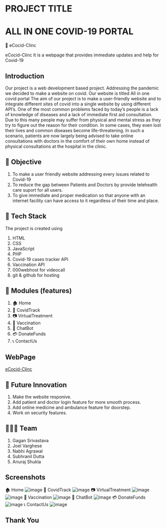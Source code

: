 
# PROJECT TITLE
# ALL IN ONE COVID-19 PORTAL

🏥 eCocid-Clinc

eCocid-Clinc It is a webpage that provides immediate updates and help for Covid-19

## Introduction
Our project is a web development based project. 
Addressing the pandemic we decided to make a website on covid. Our website is titled All in one covid portal
The aim of our project is to make a user-friendly website and to  integrate different sites of covid into a single website by using different API’s. 
One of the most common problems faced by today’s people is a lack of knowledge of diseases and a lack of immediate first aid consultation. Due to this many people may suffer from physical and mental stress as they try to figure out the reason for their condition. In some cases, they even lost their lives and common diseases become life-threatening.
In such a scenario, patients are now largely being advised to take online consultations with doctors in the comfort of their own home instead of physical consultations at the hospital in the clinic.


##  🎯 Objective
1. To make a user friendly website addressing every issues related to Covid-19
2. To reduce the gap between Patients and Doctors by provide telehealth care suport for all users.
3. To give immediate and proper medication so that anyone with an internet facility can have access to it regardless of their time and place.

## 🔭 Tech Stack
The project is created using
1. HTML
2. CSS
3. JavaScript
4. PHP
5. Covid-19 cases tracker API
6. Vaccination API
7. 000webhost for videocall
8. git & github for hosting
## 📝 Modules (features)
1. 🏚️ Home
2. 🦠 CovidTrack
3. 📷 VirtualTreatment
4. 💉 Vaccination
5. 🤖 ChatBot
6. 💳 DonateFunds
7. 📞 ContactUs
## WebPage 
[eCocid-Clinc](https://gagan2024.github.io/eCovid-Clinic.github.io/)


## 🚀 Future Innovation
1. Make the website responive.
2. Add patient and doctor login feature for more smooth process.
3. Add online medicine and ambulance feature for doorstep.
4. Work on security features.
## 👬👬👬 Team
1. Gagan Srivastava
2. Joel Varghese
3. Nabhi Agrawal
4. Subhranil Dutta
5. Anuraj Shukla
## Screenshots

🏚️ Home
![image](https://user-images.githubusercontent.com/71887687/146631124-cd9792fc-23b7-4851-bb9b-fe8630fb88a2.png)
🦠 CovidTrack
![image](https://user-images.githubusercontent.com/71887687/146631161-f69bb013-bec5-41ec-a4d1-580fdc31be8e.png)
📷 VirtualTreatment
![image](https://user-images.githubusercontent.com/71887687/146631193-3aee03c9-5714-42bc-b4db-da1638ee9027.png)
![image](https://user-images.githubusercontent.com/71887687/146631203-3d34d25b-3d30-49ee-b6b7-e9ee0580008a.png)
💉 Vaccination
![image](https://user-images.githubusercontent.com/71887687/146631230-98646bae-ce77-49a7-9dd5-2a31715203e5.png)
🤖 ChatBot
![image](https://user-images.githubusercontent.com/71887687/146631251-f4dd5666-9dbe-4115-a2b9-5420e24d5ae4.png)
💳 DonateFunds
![image](https://user-images.githubusercontent.com/71887687/146631269-e275a679-15d8-460f-9924-7c2b71d96d7f.png)
📞 ContactUs
![image](https://user-images.githubusercontent.com/71887687/146631288-31b777aa-9087-4473-bfcc-4105a7150f82.png)

## Thank You
